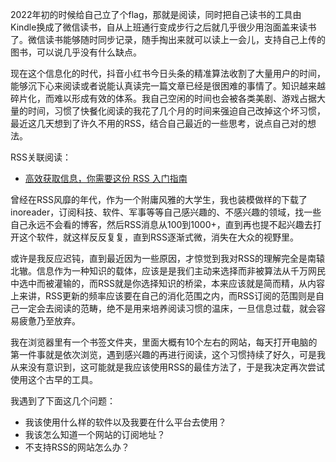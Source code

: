 2022年初的时候给自己立了个flag，那就是阅读，同时把自己读书的工具由Kindle换成了微信读书，自从上班通行变成步行之后就几乎很少用泡面盖来读书了。微信读书能够随时同步记录，随手掏出来就可以读上一会儿，支持自己上传的图书，可以说几乎没有什么缺点。



现在这个信息化的时代，抖音小红书今日头条的精准算法收割了大量用户的时间，能够沉下心来阅读或者说能认真读完一篇文章已经是很困难的事情了。知识越来越碎片化，而难以形成有效的体系。我自己空闲的时间也会被各类美剧、游戏占据大量的时间，习惯了快餐化阅读的我花了几个月的时间来强迫自己改掉这个坏习惯，最近这几天想到了许久不用的RSS，结合自己最近的一些思考，说点自己对的想法。

RSS关联阅读：

- [高效获取信息，你需要这份 RSS 入门指南](https://sspai.com/post/56391)

曾经在RSS风靡的年代，作为一个附庸风雅的大学生，我也装模做样的下载了inoreader，订阅科技、软件、军事等等自己感兴趣的、不感兴趣的领域，找一些自己永远不会看的博客，然后RSS消息从100到1000+，直到再也提不起兴趣去打开这个软件，就这样反反复复，直到RSS逐渐式微，消失在大众的视野里。



或许是我反应迟钝，直到最近因为一些原因，才惊觉到我对RSS的理解完全是南辕北辙。信息作为一种知识的载体，应该是是我们主动来选择而非被算法从千万网民中选中而被灌输的，而RSS就是你选择知识的桥梁，本来应该就是简而精，从内容上来讲，RSS更新的频率应该要在自己的消化范围之内，而RSS订阅的范围则是自己一定会去阅读的范畴，绝不是用来培养阅读习惯的温床，一旦信息过载，就会容易疲惫乃至放弃。



我在浏览器里有一个书签文件夹，里面大概有10个左右的网站，每天打开电脑的第一件事就是依次浏览，遇到感兴趣的再进行阅读，这个习惯持续了好久，可是我从来没有意识到，这可能就是我应该使用RSS的最佳方法了，于是我决定再次尝试使用这个古早的工具。



我遇到了下面这几个问题：

- 我该使用什么样的软件以及我要在什么平台去使用？
- 我该怎么知道一个网站的订阅地址？
- 不支持RSS的网站怎么办？

